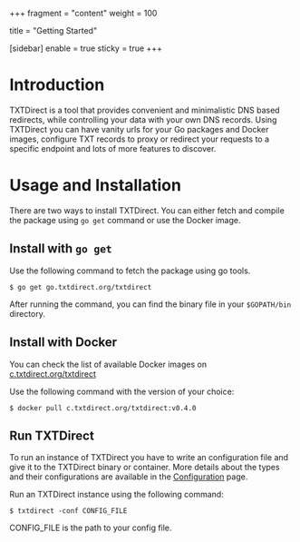 +++
fragment = "content"
weight = 100

title = "Getting Started"

[sidebar]
  enable = true
  sticky = true
+++

# Introduction

TXTDirect is a tool that provides convenient and minimalistic DNS based redirects, while controlling your data with your own DNS records. Using TXTDirect you can have vanity urls for your Go packages and Docker images, configure TXT records to proxy or redirect your requests to a specific endpoint and lots of more features to discover.

# Usage and Installation

There are two ways to install TXTDirect. You can either fetch and compile the package using `go get` command or use the Docker image.

## Install with `go get`

Use the following command to fetch the package using go tools.

```
$ go get go.txtdirect.org/txtdirect
```

After running the command, you can find the binary file in your `$GOPATH/bin` directory.

## Install with Docker

You can check the list of available Docker images on [c.txtdirect.org/txtdirect](https://c.txtdirect.org/txtdirect)

Use the following command with the version of your choice:

```
$ docker pull c.txtdirect.org/txtdirect:v0.4.0
```

## Run TXTDirect

To run an instance of TXTDirect you have to write an configuration file and give it to the TXTDirect binary or container. More details about the types and their configurations are available in the [Configuration](/docs/configuration) page.

Run an TXTDirect instance using the following command:

```
$ txtdirect -conf CONFIG_FILE
```

CONFIG_FILE is the path to your config file.
